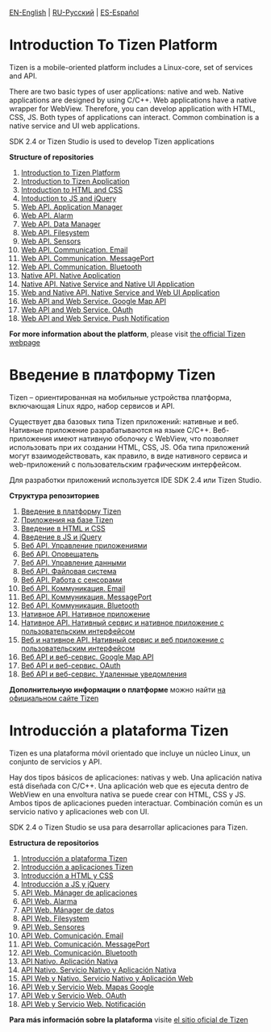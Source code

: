 <p><a href="EN">EN-English</a> | <a href="RU">RU-Русский</a> | <a href="ES">ES-Español</a></p>

<a name="EN"></a>
# Introduction To Tizen Platform

<p>Tizen is a mobile-oriented platform includes a Linux-core, set of services and API.</p>
<p>There are two basic types of user applications: native and web. Native applications are designed by using C/C++. Web applications have a native wrapper for WebView. Therefore, you can develop application with HTML, CSS, JS. Both types of applications can interact. Common combination is a native service and UI web applications.</p>
<p>SDK 2.4 or Tizen Studio is used to develop Tizen applications </p>
<p><b>Structure of repositories</b></p>
<ol>
  <li><a href="https://github.com/samtizen/Class_1_Intro">Introduction to Tizen Platform</a></li>
  <li><a href="https://github.com/samtizen/Class_2_Intro2">Introduction to Tizen Application</a></li>
  <li><a href="https://github.com/samtizen/Class_3_HTML-CSS">Introduction to HTML and CSS</a></li>
  <li><a href="https://github.com/samtizen/Class_4_JS-jQuery">Intoduction to JS and jQuery</a></li>
  <li><a href="https://github.com/samtizen/Class_5_AppControl">Web API. Application Manager</a></li>
  <li><a href="https://github.com/samtizen/Class_6_Alarm">Web API. Alarm</a></li>
  <li><a href="https://github.com/samtizen/Class_7_Alarm-Storage">Web API. Data Manager</a></li>
  <li><a href="https://github.com/samtizen/Class_8_FileSystem">Web API. Filesystem</a></li>
  <li><a href="https://github.com/samtizen/Class_9_Playlist">Web API. Sensors</a></li>
  <li><a href="https://github.com/samtizen/Class_10_Emails">Web API. Communication. Email</a></li>
  <li><a href="https://github.com/samtizen/Class_11_MessagePort">Web API. Communication. MessagePort</a></li>
  <li><a href="https://github.com/samtizen/Class_12_Bluetooth">Web API. Communication. Bluetooth</a></li>
  <li><a href="https://github.com/samtizen/Class_13_FirstNative">Native API. Native Application</a></li>
  <li><a href="https://github.com/samtizen/Class_14_NativeService">Native API. Native Service and Native UI Application</a></li>
  <li><a href="https://github.com/samtizen/Class_15_Native-Web">Web and Native API. Native Service and Web UI Application</a></li>
  <li><a href="https://github.com/samtizen/Class_16_Map">Web API and Web Service. Google Map API</a></li>
  <li><a href="https://github.com/samtizen/Class_17_OAuth">Web API and Web Service. OAuth</a></li>
  <li><a href="https://github.com/samtizen/Class_18_PushNotification">Web API and Web Service. Push Notification</a></li>
</ol>
<p><b>For more information about the platform</b>, please visit <a href="https://www.tizen.org">the official Tizen webpage</a></p>

<a name="RU"></a>
# Введение в платформу Tizen

<p>Tizen – ориентированная на мобильные устройства платформа, включающая Linux ядро, набор сервисов и API.</p>
<p>Существует два базовых типа Tizen приложений: нативные и веб. Нативные приложение разрабатываются на языке С/С++. Веб-приложения имеют нативную оболочку с WebView, что позволяет использовать при их создании HTML, CSS, JS. Оба типа приложений могут взаимодействовать, как правило, в виде нативного сервиса и web-приложений с пользовательским графическим интерфейсом.</p>
<p>Для разработки приложений используется IDE SDK 2.4 или Tizen Studio.</p>
<p><b>Структура репозиториев</b></p>
<ol>
  <li><a href="https://github.com/samtizen/Class_1_Intro">Введение в платформу Tizen</a></li>
  <li><a href="https://github.com/samtizen/Class_2_Intro2">Приложения на базе Tizen</a></li>
  <li><a href="https://github.com/samtizen/Class_3_HTML-CSS">Введение в HTML и CSS</a></li>
  <li><a href="https://github.com/samtizen/Class_4_JS-jQuery">Введение в JS и jQuery</a></li>
  <li><a href="https://github.com/samtizen/Class_5_AppControl">Веб API. Управление приложениями</a></li>
  <li><a href="https://github.com/samtizen/Class_6_Alarm">Веб API. Оповещатель</a></li>
  <li><a href="https://github.com/samtizen/Class_7_Alarm-Storage">Веб API. Управление данными</a></li>
  <li><a href="https://github.com/samtizen/Class_8_FileSystem">Веб API. Файловая система</a></li>
  <li><a href="https://github.com/samtizen/Class_9_Playlist">Веб API. Работа с сенсорами</a></li>
  <li><a href="https://github.com/samtizen/Class_10_Emails">Веб API. Коммуникация. Email</a></li>
  <li><a href="https://github.com/samtizen/Class_11_MessagePort">Веб API. Коммуникация. MessagePort</a></li>
  <li><a href="https://github.com/samtizen/Class_12_Bluetooth">Веб API. Коммуникация. Bluetooth</a></li>
  <li><a href="https://github.com/samtizen/Class_13_FirstNative">Нативное API. Нативное приложение</a></li>
  <li><a href="https://github.com/samtizen/Class_14_NativeService">Нативное API. Нативный сервис и нативное приложение с пользовательским интерфейсом</a></li>
  <li><a href="https://github.com/samtizen/Class_15_Native-Web">Веб и нативное API. Нативный сервис и веб приложение с пользовательским интерфейсом</a></li>
  <li><a href="https://github.com/samtizen/Class_16_Map">Веб API и веб-сервис. Google Map API</a></li>
  <li><a href="https://github.com/samtizen/Class_17_OAuth">Веб API и веб-сервис. OAuth</a></li>
  <li><a href="https://github.com/samtizen/Class_18_PushNotification">Веб API и веб-сервис. Удаленные уведомления</a></li>
</ol>
<p><b>Дополнительную информации о платформе</b> можно найти <a href="https://www.tizen.org">на официальном сайте Tizen</a></p>

<a name="ES"></a>
# Introducción a plataforma Tizen

<p>Tizen es una plataforma móvil orientado que incluye un núcleo Linux, un conjunto de servicios y API.</p>
<p>Hay dos tipos básicos de aplicaciones: nativas y web. Una aplicación nativa está diseñada con C/C++. Una aplicación web que es ejecuta dentro de WebView en una envoltura nativa se puede crear con HTML, CSS y JS. Ambos tipos de aplicaciones pueden interactuar. Combinación común es un servicio nativo y aplicaciones web con UI.</p>
<p>SDK 2.4 o Tizen Studio se usa para desarrollar aplicaciones para Tizen.</p>
<p><b>Estructura de repositorios</b></p>
<ol>
  <li><a href="https://github.com/samtizen/Class_1_Intro">Introducción a plataforma Tizen</a></li>
  <li><a href="https://github.com/samtizen/Class_2_Intro2">Introducción a aplicaciones Tizen</a></li>
  <li><a href="https://github.com/samtizen/Class_3_HTML-CSS">Introducción a HTML y CSS</a></li>
  <li><a href="https://github.com/samtizen/Class_4_JS-jQuery">Introducción a JS y jQuery</a></li>
  <li><a href="https://github.com/samtizen/Class_5_AppControl">API Web. Mánager de aplicaciones</a></li>
  <li><a href="https://github.com/samtizen/Class_6_Alarm">API Web. Alarma</a></li>
  <li><a href="https://github.com/samtizen/Class_7_Alarm-Storage">API Web. Mánager de datos</a></li>
  <li><a href="https://github.com/samtizen/Class_8_FileSystem">API Web. Filesystem</a></li>
  <li><a href="https://github.com/samtizen/Class_9_Playlist">API Web. Sensores</a></li>
  <li><a href="https://github.com/samtizen/Class_10_Emails">API Web. Comunicación. Email</a></li>
  <li><a href="https://github.com/samtizen/Class_11_MessagePort">API Web. Comunicación. MessagePort</a></li>
  <li><a href="https://github.com/samtizen/Class_12_Bluetooth">API Web. Comunicación. Bluetooth</a></li>
  <li><a href="https://github.com/samtizen/Class_13_FirstNative">API Nativo. Aplicación Nativa</a></li>
  <li><a href="https://github.com/samtizen/Class_14_NativeService">API Nativo. Servicio Nativo y Aplicación Nativa</a></li>
  <li><a href="https://github.com/samtizen/Class_15_Native-Web">API Web y Nativo. Servicio Nativo y Aplicación Web</a></li>
  <li><a href="https://github.com/samtizen/Class_16_Map">API Web y Servicio Web. Mapas Google</a></li>
  <li><a href="https://github.com/samtizen/Class_17_OAuth">API Web y Servicio Web. OAuth</a></li>
  <li><a href="https://github.com/samtizen/Class_18_PushNotification">API Web y Servicio Web. Notificación</a></li>
</ol>
<p><b>Para más información sobre la plataforma</b> visite <a href="https://www.tizen.org">el sitio oficial de Tizen</a></p>
